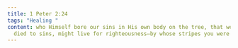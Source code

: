 ```yaml
---
title: 1 Peter 2:24
tags: "Healing "
content: who Himself bore our sins in His own body on the tree, that we, having
  died to sins, might live for righteousness—by whose stripes you were healed.
---
```

